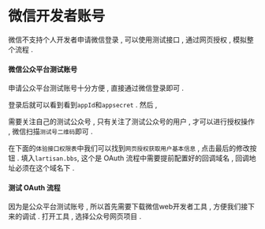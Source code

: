 # 微信开发者账号

微信不支持个人开发者申请微信登录 , 可以使用测试接口 , 通过网页授权 , 模拟整个流程 .

#### 微信公众平台测试账号

申请公众平台测试账号十分方便 , 直接通过微信登录即可 .

登录后就可以看到看到`appId`和`appsecret` . 然后 ,

需要关注自己的测试公众号 , 只有关注了测试公众号的用户 , 才可以进行授权操作 , 微信扫描`测试号二维码`即可 .

在下面的`体验接口权限表`中我们可以找到`网页授权获取用户基本信息` , 点击最后的修改按钮 . 填入`lartisan.bbs`, 这个是 OAuth 流程中需要提前配置好的回调域名 , 回调地址必须在这个域名下 .

#### 测试 OAuth 流程

因为是公众平台测试账号 , 所以首先需要下载微信web开发者工具 , 方便我们接下来的调试 . 打开工具 , 选择公众号网页项目 . 



